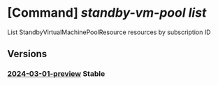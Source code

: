# [Command] _standby-vm-pool list_

List StandbyVirtualMachinePoolResource resources by subscription ID

## Versions

### [2024-03-01-preview](/Resources/mgmt-plane/L3N1YnNjcmlwdGlvbnMve30vcHJvdmlkZXJzL21pY3Jvc29mdC5zdGFuZGJ5cG9vbC9zdGFuZGJ5dmlydHVhbG1hY2hpbmVwb29scw==/2024-03-01-preview.xml) **Stable**

<!-- mgmt-plane /subscriptions/{}/providers/microsoft.standbypool/standbyvirtualmachinepools 2024-03-01-preview -->
<!-- mgmt-plane /subscriptions/{}/resourcegroups/{}/providers/microsoft.standbypool/standbyvirtualmachinepools 2024-03-01-preview -->
